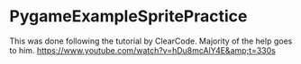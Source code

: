# PygameExampleSpritePractice
This was done following the tutorial by ClearCode. Majority of the help goes to him. https://www.youtube.com/watch?v=hDu8mcAlY4E&amp;t=330s
